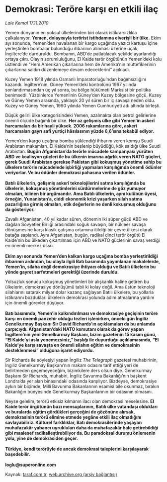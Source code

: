 # Demokrasi: Teröre karşı en etkili ilaç 

*Lale Kemal 17.11.2010*

<div class="yazi"><p>Yemen dünyanın en yoksul ülkelerinden biri olarak istikrarsızlıkla çalkalanıyor. <b>Yemen, dolayısıyla terörist istihdamına elverişli bir ülke.</b> Ekim ayı sonunda, Yemen’den havalanan bir kargo uçağında yazıcı kartuşu içine yerleştirilen bombalar bulunduğu ihbarının alınması üzerine uçak, İngiltere’de durduruldu. Bombanın, ABD’de patlatılacak şekilde ayarlandığı ortaya çıktı. Olayın sorumluluğunu, El Kaide terör örgütünün Yemen’deki kolu üstlendi ve “Hem Amerikan çıkarlarına hem de Amerika’nın müttefiklerinin çıkarlarına saldırı düzenlemeye devam edeceklerini” açıkladı. </p>
<p>Kuzey Yemen 1918 yılında Osmanlı İmparatorluğu’ndan bağımsızlığını kazandı. İngiltere’nin, Güney Yemen’deki kontrolünü 1967 yılında sonlandırmasından üç yıl sonra, bu bölge hükümeti Marksist bir politika benimsedi. Yüzbinlerce Yemenlinin Güney’den Kuzey bölgesine göçü, Kuzey ve Güney Yemen arasında, yaklaşık 20 yıl süren bir iç savaşa neden oldu. Kuzey ve Güney Yemen, 1990 yılında Yemen Cumhuriyeti adı altında birleşti. </p>
<p>Düşük gelirli ülke kategorisindeki Yemen, azalmakta olan petrol gelirlerine önemli ölçüde bağımlı bir ülke. <b>Her az gelişmiş ülke gibi Yemen’in askerî harcamaları da bir hayli yüksek. 2006 rakamlarına göre, askerî harcamaları gayrı safi yurtiçi hâsılasının yüzde 6,6’sına tekabül ediyor. </b></p>
<p>Yemen’den kargo uçağına bomba yüklendiği ihbarını veren komşu Suudi Arabistan makamları. El Kaide’nin beslenip büyüdüğü, kök saldığı ülke Suudi Arabistan. <b>Bugün Afganistan’da terörle mücadele kampanyası yürüten ABD ve koalisyon güçleri ile bu ülkenin imarına ağırlık veren NATO güçleri, gerek Suudi Arabistan gerekse Pakistan gibi kokuşmuş yönetime sahip bu ülkelere terörle mücadelede işbirliği yapmaları karşılığında önemli ödünler veriyorlar. Ve bu ödünler demokrasi pahasına verilen ödünler. <br/><br/></b><b>Batılı ülkelerin, gelişmiş askerî teknolojilerini satma karşılığında bu ülkelerin, kokuşmuş yönetimlerini sürdürmelerine de göz yumuyor olmaları, bilinen bir argümandır. Ama Batılı ülkelerin, aynı kulübün üyesi, örneğin, Yunanistan’a, ciddi ekonomik krizi yaşarken silah satma pazarlığına girmiş olmaları, etik değerlerin ne denli kokuşmuş olduğunu da gösteriyor. </b></p>
<p>Zavallı Afganistan, 40 yıl kadar süren, dönemin iki süper gücü ABD ve dağılan Sovyetler Birliği arasındaki soğuk savaşın, bir nükleer savaşa dönüşmesine karşı klasik çatışma ortamına itildiği bir çevre ülkesi olarak batağa saplandı. Aynı Afganistan, bugün, radikal dinci terör örgütü El Kaide’nin bu ülkeden çıkartılması için ABD ve NATO güçlerinin savaş verdiği en önemli merkez üssü. <br/><br/><b>Ekim ayı sonunda Yemen’den kalkan kargo uçağına bomba yerleştirildiği ihbarının ardından, bu olayla ilgili Batı basınında yayımlanan makalelerde, Yemen’in, silaha değil demokrasiye ihtiyacı olduğu ve Batılı ülkelerin bu yönde gayret sarfetmeleri gerektiği üzerinde duruldu. </b></p>
<p>Yolsuzluk sonucu kokuşmuş yönetimleri bir alışkanlık haline getiren bu ülkelerin, demokrasiye dönüşümü tabii ki kolay değil. Ama üstün teknoloji silahlarını satarak milyar dolar kazanç sağlayan Batılı ülkelere, bu yollarla istikrarını bozdukları ülkelerin demokrasi yolunda adım atmalarına yardım için önemli görevler düşüyor. <br/><br/><b>Batı basınında, Yemen’in kalkındırılması ve demokrasiye geçişinin teröre karşı en önemli panzehir olduğu tezleri işlenirken, önceki gün İngiliz Genelkurmay Başkanı Sir David Richards’ın açıklamaları da bu anlamda çarpıcıydı. Afganistan’daki NATO komutanı olarak da görev yapan İngiltere’nin yeni Genelkurmay Başkanı, bizim gazetenin 15 kasım günü, “El Kaide’yi asla yenemezsiniz,” başlığı ile duyurduğu açıklamasında, “El Kaide’ye karşı savaşta en önemli silahın eğitim ve demokrasinin desteklenmesi” olduğuna işaret ediyordu. </b></p>
<p>Sir Richards ile söyleşiyi yapan İngiliz <i>The Telegraph</i> gazetesi muhabirinin, İngiliz Genelkurmay Başkanı’nın makam odasını tarif ettiği yeri de belirtmeden geçemeyeceğim, bizimkilere ders olsun diye. Genelkurmay Başkanı Sir Richards, muhabiri, İngiliz Savunma Bakanlığı’nın başkent Londra’da yer alan binasındaki odasında karşılıyor. Bizdeyse, demokrasiye aykırı bir biçimde, Milli Bavunma Bakanlarının esamisi bile okunmaz, bırakın Bakanlığın bünyesinde Genelkurmay Başkanlarının bir odasının olmasını. </p>
<p>Neyse gelelim, terörü etkisiz kılmanın ilacı olan demokrasi meselesine. <b>El Kaide terör örgütünün bazı mensuplarının, Batılı ülke vatandaşı oldukları ve buralarda eğitim gördükleri gerçeğini de gözönüne alırsak, demokrasinin terörü elimine etmede yegâne etkili ilaç olmadığını savlayabiliriz. Kültürel farklılıklar, Batı demokrasilerinde yaşayan muhafazakâr yabancı uyrukluları daha da muhafazakâr hale getirebildiği gibi maalesef radikalleştirebiliyor da. Bu paradoksal durumu önlemenin yolu, yine de demokrasiden geçer. <br/><br/></b><b>Türkiye, kendi terörüyle de ancak demokrasi taleplerini karşılayarak başedebilir.<br/><br/></b><b>loglu@superonline.com </b></p></div>

Kaynak: [taraf.com.tr](http://www.taraf.com.tr:80/lale-kemal/makale-demokrasi-terore-karsi-en-etkili-ilac.htm), [web.archive.org (arşiv bağlantısı)](http://web.archive.org/web/20101118235027/http://www.taraf.com.tr:80/lale-kemal/makale-demokrasi-terore-karsi-en-etkili-ilac.htm)
